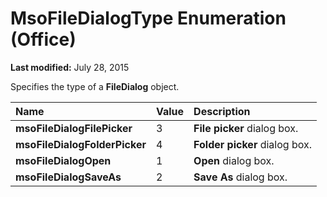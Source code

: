 
# MsoFileDialogType Enumeration (Office)

 **Last modified:** July 28, 2015

Specifies the type of a  **FileDialog** object.


|**Name**|**Value**|**Description**|
|:-----|:-----|:-----|
| **msoFileDialogFilePicker**|3| **File picker** dialog box.|
| **msoFileDialogFolderPicker**|4| **Folder picker** dialog box.|
| **msoFileDialogOpen**|1| **Open** dialog box.|
| **msoFileDialogSaveAs**|2| **Save As** dialog box.|
